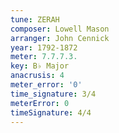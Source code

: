 ```yaml
---
tune: ZERAH
composer: Lowell Mason
arranger: John Cennick
year: 1792-1872
meter: 7.7.7.3.
key: B♭ Major
anacrusis: 4
meter_error: '0'
time_signature: 3/4
meterError: 0
timeSignature: 4/4
---
```


